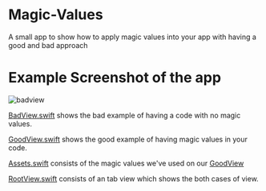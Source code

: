 # Magic-Values
A small app to show how to apply magic values into your app with having a good and bad approach

# Example Screenshot of the app

![badview](https://github.com/egesucu/Magic-Values/assets/16636371/5a78f06a-69a3-497f-b7ba-17b78938c6f9)

[BadView.swift](Magic%20Values/Bad%20Practice/BadView.swift) shows the bad example of having a code with no magic values.

[GoodView.swift](Magic%20Values/Good%20Practice/GoodView.swift) shows the good example of having magic values in your code.

[Assets.swift](Magic%20Values/Good%20Practice/Assets.swift) consists of the magic values we've used on our [GoodView](Magic%20Values/Good%20Practice/GoodView.swift)

[RootView.swift](Magic%20Values/RootView.swift) consists of an tab view which shows the both cases of view.
